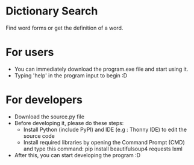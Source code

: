 # Dictionary Search
Find word forms or get the definition of a word.

# For users
- You can immediately download the program.exe file and start using it.
- Typing 'help' in the program input to begin :D


# For developers 
- Download the source.py file
- Before developing it, please do these steps:
  + Install Python (include PyPI) and IDE (e.g : Thonny IDE) to edit the source code
  + Install required libraries by opening the Command Prompt (CMD) and type this command:
    pip install beautifulsoup4 requests lxml
- After this, you can start developing the program :D

